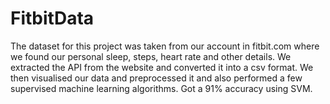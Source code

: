 # FitbitData
The dataset for this project was taken from our account in fitbit.com where we found our personal sleep, steps, heart rate and other details. We extracted the API from the website and converted it into a csv format. We then visualised our data and preprocessed it and also performed a few supervised machine learning algorithms. Got a 91% accuracy using SVM. 
